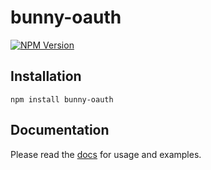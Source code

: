 # bunny-oauth

[![NPM Version](https://img.shields.io/npm/v/bunny-oauth?color=blue)](https://www.npmjs.com/package/bunny-oauth)

## Installation

```shell
npm install bunny-oauth
```

## Documentation

Please read the [docs](https://bunny-launcher.net/authentication/oauth/) for usage and examples.
